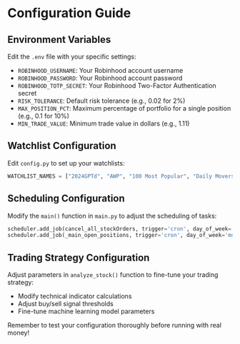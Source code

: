 # Configuration Guide

## Environment Variables

Edit the `.env` file with your specific settings:

- `ROBINHOOD_USERNAME`: Your Robinhood account username
- `ROBINHOOD_PASSWORD`: Your Robinhood account password
- `ROBINHOOD_TOTP_SECRET`: Your Robinhood Two-Factor Authentication secret
- `RISK_TOLERANCE`: Default risk tolerance (e.g., 0.02 for 2%)
- `MAX_POSITION_PCT`: Maximum percentage of portfolio for a single position (e.g., 0.1 for 10%)
- `MIN_TRADE_VALUE`: Minimum trade value in dollars (e.g., 1.11)

## Watchlist Configuration

Edit `config.py` to set up your watchlists:

```python
WATCHLIST_NAMES = ["2024GPTd", "AWP", "100 Most Popular", "Daily Movers", "Upcoming Earnings", "Energy & Water"]
```

## Scheduling Configuration

Modify the `main()` function in `main.py` to adjust the scheduling of tasks:

```python
scheduler.add_job(cancel_all_stockOrders, trigger='cron', day_of_week='*', hour='22', minute='11')
scheduler.add_job(_main_open_positions, trigger='cron', day_of_week='mon-fri', hour='6,14', minute='11')
```

## Trading Strategy Configuration

Adjust parameters in `analyze_stock()` function to fine-tune your trading strategy:

- Modify technical indicator calculations
- Adjust buy/sell signal thresholds
- Fine-tune machine learning model parameters

Remember to test your configuration thoroughly before running with real money!
